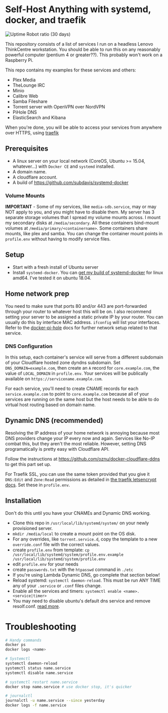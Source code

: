 # Self-Host Anything with systemd, docker, and traefik

![Uptime Robot ratio (30 days)](https://img.shields.io/uptimerobot/ratio/m784171033-0a5b0fa97302da182e304db8)

This repository consists of a list of services I run on a headless Lenovo ThinkCentre workstation.  You should be able to run this on any reasonably powerful computer (pentium 4 or greater??).  This probably won't work on a Raspberry Pi.

This repo contains my examples for these services and others:

* Plex Media
* TheLounge IRC
* Minio
* Calibre Web
* Samba Fileshare
* Torrent server with OpenVPN over NordVPN
* PiHole DNS
* ElasticSearch and Kibana

When you're done, you will be able to access your services from anywhere over HTTPS, using [traefik](https://traefik.io)

## Prerequisites

* A linux server on your local network (CoreOS, Ubuntu >= 15.04, whatever...) with `Docker CE` and `systemd` installed.
* A domain name.
* A cloudflare account.
* A build of https://github.com/subdavis/systemd-docker

### Volume Mounts

**IMPORTANT** - Some of my services, like `media-sdb.service`, may or may NOT apply to you, and you might have to disable them.  My server has 3 separate storage volumes that I spread my volume mounts across.  I mount my secondary disks at `/media/secondary`.  All these containers bind-mount volumes at `/media/primary/<containername>`.  Some containers share mounts, like plex and samba.  You can change the container mount points in `profile.env` without having to modify service files.

## Setup

* Start with a fresh install of Ubuntu server
* Install `systemd-docker`. You can [get my build of systemd-docker](https://github.com/subdavis/systemd-docker/releases/tag/1.0.0) for linux amd64.  I've tested it on ubuntu 18.04.

## Home network prep

You need to make sure that ports 80 and/or 443 are port-forwarded through your router to whatever host this will be on.  I also recommend setting your server to be assigned a static private IP by your router.  You can usually do this by interface MAC address.  `ifconfig` will list your interfaces.  Refer to the [docker-pi-hole](https://github.com/pi-hole/docker-pi-hole) docs for further network setup related to that service.

### DNS Configuration

In this setup, each container's service will serve from a different subdomain of your Cloudflare hosted zone dyndns subdomain. Set `DNS_DOMAIN=example.com`, then create an `A` record for `core.example.com`, the value of `LOCAL_DOMAIN` in `profile.env`. Your services will be publically available on `https://servicename.example.com`.

For each service, you'll need to create CNAME records for each `service.example.com` to point to `core.example.com` because all of your services are running on the same host but the host needs to be able to do virtual host routing based on domain name.

## Dynamic DNS (recommended)

Resolving the IP address of your home network is annoying because most DNS providers change your IP every now and again.  Services like No-IP combat this, but they aren't the most reliable.  However, setting DNS programatically is pretty easy with Cloudflare API.

Follow the instructions at https://github.com/oznu/docker-cloudflare-ddns to get this part set up.

For Traefik SSL, you can use the same token provided that you give it `DNS:Edit` and `Zone:Read` permissions as detailed in [the traefik letsencrypt docs](https://go-acme.github.io/lego/dns/cloudflare/).  Set these in `profile.env`.

## Installation

Don't do this until you have your CNAMEs and Dynamic DNS working.

* Clone this repo in `/usr/local/lib/systemd/system/` on your newly provisioned server.
* `mkdir /media/local` to create a mount point on the OS disk.
* For any overrides, like `torrent.service.d`, copy the template to a new `override.conf` file with the correct values.
* create `profile.env` from template: `cp /usr/local/lib/systemd/system/profile.env.example /usr/local/lib/systemd/system/profile.env`
* edit `profile.env` for your needs
* create `passwords.txt` with the `htpasswd` command in `./etc`
* If you're using Lambda Dynamic DNS, go complete that section below!
* Reload systemd: `systemctl daemon-reload`. This must be run ANY TIME any of your `.service` or `.conf` files change.
* Enable all the services and timers: `systemctl enable <name>.<service|timer>`
* You may need to disable ubuntu's default dns service and remove resolf.conf.  [read more](https://www.smarthomebeginner.com/run-pihole-in-docker-on-ubuntu-with-reverse-proxy/).

# Troubleshooting

```bash
# Handy commands
docker ps
docker logs <name>

# Systemctl
systemctl daemon-reload
systemctl status name.service
systemctl disable name.service

# systemctl restart name.service
docker stop name.service # use docker stop, it's quicker

# journalctl
journalctl -u name.service --since yesterday
docker logs -f name.service
```
